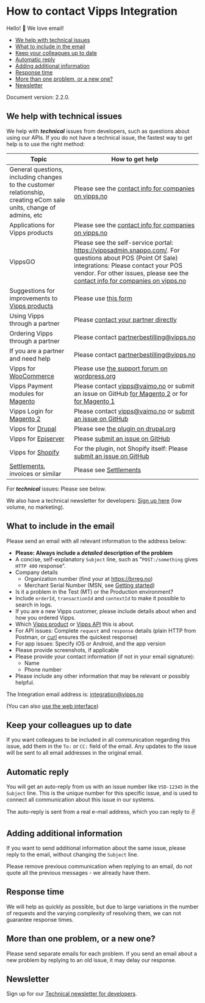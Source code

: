 # How to contact Vipps Integration

Hello! 👋 We love email!

- [We help with technical issues](#we-help-with-technical-issues)
- [What to include in the email](#what-to-include-in-the-email)
- [Keep your colleagues up to date](#keep-your-colleagues-up-to-date)
- [Automatic reply](#automatic-reply)
- [Adding additional information](#adding-additional-information)
- [Response time](#response-time)
- [More than one problem, or a new one?](#more-than-one-problem-or-a-new-one)
- [Newsletter](#newsletter)

Document version: 2.2.0.

## We help with technical issues

We help with _**technical**_ issues from developers, such as questions about using our APIs.
If you do not have a technical issue, the fastest way to get help is to use the right method:

| Topic               | How to get help |
| ------------------- | --------------- |
| General questions, including changes to the customer relationship, creating eCom sale units, change of admins, etc   | Please see the [contact info for companies on vipps.no](https://www.vipps.no/kontakt-oss/bedrift/) |
| Applications for Vipps products | Please see the [contact info for companies on vipps.no](https://www.vipps.no/kontakt-oss/bedrift/) |
| VippsGO | Please see the self-service portal:  https://vippsadmin.snappo.com/. For questions about POS (Point Of Sale) integrations: Please contact your POS vendor. For other issues, please see the [contact info for companies on vipps.no](https://www.vipps.no/kontakt-oss/bedrift/)  |
| Suggestions for improvements to [Vipps products](https://www.vipps.no/produkter-og-tjenester/bedrift/) | Please use [this form](https://www.vipps.no/kontakt-oss/bedrift/) |
| Using Vipps through a partner | Please [contact your partner directly](https://www.vipps.no/produkter-og-tjenester/bedrift/ta-betalt-paa-nett/ta-betalt-paa-nett/#kom-i-gang-med-vipps-pa-nett-category-3) |
| Ordering Vipps through a partner | Please contact partnerbestilling@vipps.no |
| If you are a partner and need help | Please contact partnerbestilling@vipps.no  |
| Vipps for [WooCommerce](https://www.vipps.no/produkter-og-tjenester/bedrift/ta-betalt-paa-nett/ta-betalt-paa-nett/woocommerce/) | Please use [the support forum on wordpress.org](https://wordpress.org/support/plugin/woo-vipps/) |
| Vipps Payment modules for [Magento](https://www.vipps.no/produkter-og-tjenester/bedrift/ta-betalt-paa-nett/ta-betalt-paa-nett/magento/) | Please contact vipps@vaimo.no or submit an issue on GitHub [for Magento 2](https://github.com/vippsas/vipps-magento) or for [for Magento 1](https://github.com/vippsas/vipps-magento-v1)|
| Vipps Login for [Magento 2](https://marketplace.magento.com/vipps-module-login.html) | Please contact vipps@vaimo.no or [submit an issue on GitHub](https://github.com/vippsas/vipps-login-magento) |
| Vipps for [Drupal](https://www.drupal.org/project/commerce_vipps) | Please see [the plugin on drupal.org](https://www.drupal.org/project/commerce_vipps) |
| Vipps for [Episerver](https://github.com/vippsas/vipps-episerver) | Please [submit an issue on GitHub](https://github.com/vippsas/vipps-episerver) |
| Vipps for [Shopify](https://www.vipps.no/produkter-og-tjenester/bedrift/ta-betalt-paa-nett/ta-betalt-paa-nett/shopify/) | For the plugin, not Shopify itself: Please [submit an issue on GitHub](https://github.com/vippsas/vipps-shopify) |
| [Settlements](https://github.com/vippsas/vipps-developers/tree/master/settlements), invoices or similar | Please see [Settlements](https://github.com/vippsas/vipps-developers/tree/master/settlements) |

For _**technical**_ issues: Please see below.

We also have a technical newsletter for developers:
[Sign up here](https://cloud.hei.vipps.no/utv) (low volume, no marketing).

## What to include in the email

Please send an email with all relevant information to the address below:

* **Please: Always include a _detailed_ description of the problem**
* A concise, self-explanatory `Subject` line, such as "`POST:/something` gives `HTTP 400` response".
* Company details
  - Organization number (find your at https://brreg.no)
  - Merchant Serial Number (MSN, see [Getting started](vipps-developer-portal-getting-started.md))
* Is it a problem in the Test (MT) or the Production environment?
* Include `orderId`, `transactionId` and `contextId` to make it possible to search in logs.
* If you are a new Vipps customer, please include details about when and how you ordered Vipps.
* Which [Vipps product](https://www.vipps.no/produkter-og-tjenester/bedrift/) or [Vipps API](https://github.com/vippsas) this is about.
* For API issues: Complete `request` and `response` details (plain HTTP from Postman, or [curl](https://curl.haxx.se) ensures the quickest response)
* For app issues: Specify iOS or Android, and the app version
* Please provide screenshots, if applicable
* Please provide your contact information (if not in your email signature):
  - Name
  - Phone number
* Please include any other information that may be relevant or possibly helpful.

The Integration email address is: integration@vipps.no

(You can also [use the web interface](https://vippsas.atlassian.net/servicedesk/customer/portal/2))

## Keep your colleagues up to date

If you want colleagues to be included in all communication regarding this issue,
add them in the `To:` or `CC:` field of the email. Any updates to the issue will be
sent to all email addresses in the original email.

## Automatic reply

You will get an auto-reply from us with an issue number like `VSD-12345` in the `Subject` line.
This is the unique number for this specific issue, and is used to connect all communication
about this issue in our systems.

The auto-reply is sent from a real e-mail address, which you can reply to ✌️

## Adding additional information

If you want to send additional information about the same issue,
please reply to the email, without changing the `Subject` line.

Please remove previous communication when replying to an email, do _not_ quote
all the previous messages - we already have them.

## Response time

We will help as quickly as possible, but due to large variations in the number
of requests and the varying complexity of resolving them, we can not guarantee response times.

## More than one problem, or a new one?

Please send separate emails for each problem. If you send an email about a
new problem by replying to an old issue, it may delay our response.

## Newsletter

Sign up for our [Technical newsletter for developers](https://github.com/vippsas/vipps-developers/tree/master/newsletters).
